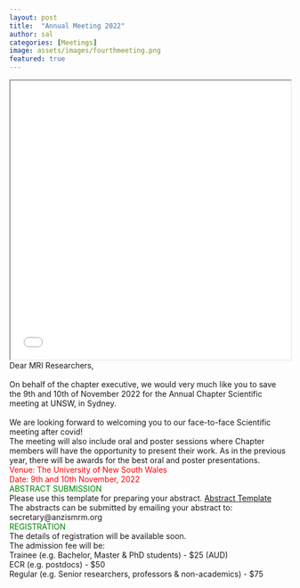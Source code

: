 ```yaml
---
layout: post
title:  "Annual Meeting 2022"
author: sal
categories: [Meetings]
image: assets/images/fourthmeeting.png
featured: true
---
```


 <iframe src="/assets/images/ISMRM-ANZ_small.pdf" width="100%" height="500px">
 </iframe>
  
  
<br>
Dear MRI Researchers,
<br>
<br>
On behalf of the chapter executive, we would very much like you to save the 9th and 10th of November 2022 for the Annual Chapter Scientific meeting at UNSW, in Sydney.
<br>
<br>
We are looking forward to welcoming you to our face-to-face Scientific meeting after covid!

<br>
The meeting will also include oral and poster sessions where Chapter members will have the opportunity to present their work. 
As in the previous year, there will be awards for the best oral and poster presentations.
<br>
<html> <font color = "Red"> Venue: The University of New South Wales </font></html>
<br>
<html> <font color = "Red"> Date: 9th and 10th November, 2022 </font></html>

<br>
<html> <font color = "Green"> ABSTRACT SUBMISSION </font></html>
<br>
Please use this template for preparing your abstract.  <a href="/assets/images/Abstract_Template_2022.docx"> Abstract Template</a>
<br>  
The abstracts can be submitted by emailing your abstract to: secretary@anzismrm.org

<br>
<html> <font color = "Green"> REGISTRATION </font></html>
<br>
The details of registration will be available soon. 
<br>
The admission fee will be:
<br>
Trainee (e.g. Bachelor, Master & PhD students) - $25 (AUD)
<br>
ECR (e.g. postdocs) - $50
<br>
Regular (e.g. Senior researchers, professors & non-academics) - $75
